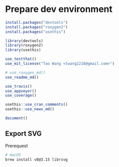 # Prepare dev environment

```R
install.packages("devtools")
install.packages("roxygen2")
install.packages("usethis")

library(devtools)
library(roxygen2)
library(usethis)

use_testthat()
use_mit_license("Tao Wang <twang2218@gmail.com>")

# use_roxygen_md()
use_readme_md()

use_travis()
use_appveyor()
use_coverage()

usethis::use_cran_comments()
usethis::use_news_md()

document()
```

## Export SVG

Prerequest

```bash
# macOS
brew install v8@3.15 librsvg

```
